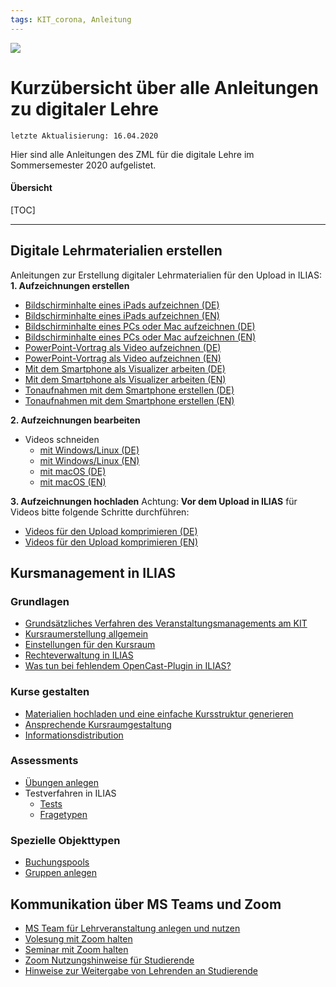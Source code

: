 ```yaml
---
tags: KIT_corona, Anleitung
---
```

![](https://i.imgur.com/eAg9Fgb.png)

# Kurzübersicht über alle Anleitungen zu digitaler Lehre
```
letzte Aktualisierung: 16.04.2020
```
Hier sind alle Anleitungen des ZML für die digitale Lehre im Sommersemester 2020 aufgelistet.

#### Übersicht
[TOC]

---
## Digitale Lehrmaterialien erstellen
Anleitungen zur Erstellung digitaler Lehrmaterialien für den Upload in ILIAS:
**1. Aufzeichnungen erstellen**
* [Bildschirminhalte eines iPads aufzeichnen (DE)](https:/s.kit.edu/tutorial-aufzeichnung-ios)
* [Bildschirminhalte eines iPads aufzeichnen (EN)](https://s.kit.edu/tutorial-screenrecording-ios)
* [Bildschirminhalte eines PCs oder Mac aufzeichnen (DE)](https:/s.kit.edu/tutorial-aufzeichnung-obs)
* [Bildschirminhalte eines PCs oder Mac aufzeichnen (EN)](https://s.kit.edu/tutorial-recording-obs)
* [PowerPoint-Vortrag als Video aufzeichnen (DE)](https:/s.kit.edu/tutorial-aufzeichnung-powerpoint)
* [PowerPoint-Vortrag als Video aufzeichnen (EN)](https://s.kit.edu/tutorial-recording-powerpoint)
* [Mit dem Smartphone als Visualizer arbeiten (DE)](https:/s.kit.edu/tutorial-aufzeichnung-smartphone)
* [Mit dem Smartphone als Visualizer arbeiten (EN)](https://s.kit.edu/tutorial-recording-smartphone)
* [Tonaufnahmen mit dem Smartphone erstellen (DE)](https:/s.kit.edu/tutorial-smartphone-diktiergeraet)
* [Tonaufnahmen mit dem Smartphone erstellen (EN)](https://s.kit.edu/tutorial-smartphone-dictation-device)

**2. Aufzeichnungen bearbeiten**
* Videos schneiden
  * [mit Windows/Linux (DE)](https://s.kit.edu/tutorial-videoschnitt-windows-linux)
  * [mit Windows/Linux (EN)](https://s.kit.edu/tutorial-cut-video-windows-linux)
  * [mit macOS (DE)](https://s.kit.edu/tutorial-videoschnitt-macos)
  * [mit macOS (EN)](https://s.kit.edu/tutorial-cut-video-macos)

**3. Aufzeichnungen hochladen**
Achtung: **Vor dem Upload in ILIAS** für Videos bitte folgende Schritte durchführen:
* [Videos für den Upload komprimieren (DE)](https:/s.kit.edu/tutorial-videokomprimierung)
* [Videos für den Upload komprimieren (EN)](https:/s.kit.edu/tutorial-video-compressing)

## Kursmanagement in ILIAS

### Grundlagen
* [Grundsätzliches Verfahren des Veranstaltungsmanagements am KIT](https:/s.kit.edu/ilias-veranstaltungsmanagement)
* [Kursraumerstellung allgemein](https:/s.kit.edu/ilias-kurserstellung)
* [Einstellungen für den Kursraum](https:/s.kit.edu/ilias-kurseinstellungen)
* [Rechteverwaltung in ILIAS](https:/s.kit.edu/ilias-rechteverwaltung)
* [Was tun bei fehlendem OpenCast-Plugin in ILIAS?](https:/s.kit.edu/ilias-opencast-plugin)

### Kurse gestalten
* [Materialien hochladen und eine einfache Kursstruktur generieren](https:/s.kit.edu/ilias-materialien-hochladen)
* [Ansprechende Kursraumgestaltung](https:/s.kit.edu/ilias-kursraumgestaltung)
* [Informationsdistribution](https:/s.kit.edu/ilias-informationsdistribution)

### Assessments
* [Übungen anlegen](https:/s.kit.edu/ilias-uebungen)
* Testverfahren in ILIAS 
    * [Tests](https:/s.kit.edu/ilias-testverfahren-tests)
    * [Fragetypen](https:/s.kit.edu/ilias-testverfahren-fragetypen)

### Spezielle Objekttypen

* [Buchungspools](https:/s.kit.edu/ilias-buchungspools)
* [Gruppen anlegen](https:/s.kit.edu/ilias-gruppen-verwalten)

## Kommunikation über MS Teams und Zoom

* [MS Team für Lehrveranstaltung anlegen und nutzen](https:/s.kit.edu/anleitung-lehre-ms-teams)
* [Volesung mit Zoom halten](https://s.kit.edu/tutorial-zoom-vorlesung)
* [Seminar mit Zoom halten](https://s.kit.edu/tutorial-zoom-seminar)
* [Zoom Nutzungshinweise für Studierende](https://s.kit.edu/tutorial-zoom-studierende)
* [Hinweise zur Weitergabe von Lehrenden an  Studierende](https://s.kit.edu/hinweise-weitergabe-studierende)
